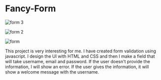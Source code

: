 # Fancy-Form

![form 3](https://user-images.githubusercontent.com/62251171/193889368-5a64ec8b-e064-4aa1-a807-25015d61bd16.png)

![form 2](https://user-images.githubusercontent.com/62251171/193889380-f67ce8d5-b69f-47f5-911a-3228819599d5.png)

![form](https://user-images.githubusercontent.com/62251171/193889383-d1e9f95f-a136-4197-a7dc-84ecc86f731f.png)


This project is very interesting for me. I have created form validation using javascript. I design the UI with HTML and CSS and then I make a field that will take username, email and password. If the user doesn't provide the information, I will show an error. If the user gives the information, it will show a welcome message with the username.

